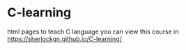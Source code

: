 # C-learning
html pages to teach C language
you can view this course in https://sherlockgn.github.io/C-learning/